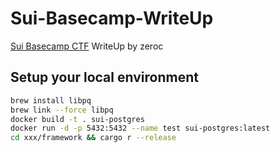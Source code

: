 # Sui-Basecamp-WriteUp

[Sui Basecamp CTF](https://basecamp.osec.io/) WriteUp by zeroc

## Setup your local environment
```bash
brew install libpq
brew link --force libpq
docker build -t . sui-postgres
docker run -d -p 5432:5432 --name test sui-postgres:latest
cd xxx/framework && cargo r --release
```
